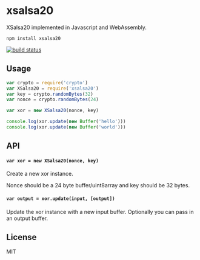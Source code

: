 # xsalsa20

XSalsa20 implemented in Javascript and WebAssembly.

```
npm install xsalsa20
```

[![build status](https://travis-ci.org/mafintosh/xsalsa20.svg?branch=master)](https://travis-ci.org/mafintosh/xsalsa20)


## Usage

``` js
var crypto = require('crypto')
var XSalsa20 = require('xsalsa20')
var key = crypto.randomBytes(32)
var nonce = crypto.randomBytes(24)

var xor = new XSalsa20(nonce, key)

console.log(xor.update(new Buffer('hello')))
console.log(xor.update(new Buffer('world')))
```

## API

#### `var xor = new XSalsa20(nonce, key)`

Create a new xor instance.

Nonce should be a 24 byte buffer/uint8array and key should be 32 bytes.

#### `var output = xor.update(input, [output])`

Update the xor instance with a new input buffer. Optionally you can pass in an output buffer.

## License

MIT
